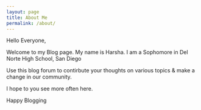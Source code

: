 ```yaml
---
layout: page
title: About Me
permalink: /about/
---
```

Hello Everyone, 

Welcome to my Blog page. My name is Harsha. I am a Sophomore in Del Norte High School, San Diego

Use this blog forum to contirbute your thoughts on various topics & make a change in our community. 

I hope to you see more often here. 

Happy Blogging
